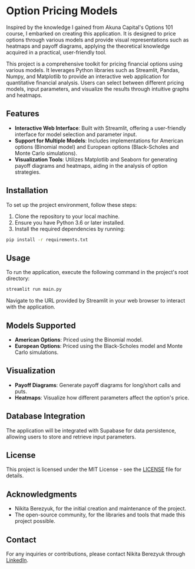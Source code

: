 # Option Pricing Models
Inspired by the knowledge I gained from Akuna Capital's Options 101 course, I embarked on creating this application. It is designed to price options through various models and provide visual representations such as heatmaps and payoff diagrams, applying the theoretical knowledge acquired in a practical, user-friendly tool.

This project is a comprehensive toolkit for pricing financial options using various models. It leverages Python libraries such as Streamlit, Pandas, Numpy, and Matplotlib to provide an interactive web application for quantitative financial analysis. Users can select between different pricing models, input parameters, and visualize the results through intuitive graphs and heatmaps.

## Features

- **Interactive Web Interface**: Built with Streamlit, offering a user-friendly interface for model selection and parameter input.
- **Support for Multiple Models**: Includes implementations for American options (Binomial model) and European options (Black-Scholes and Monte Carlo simulations).
- **Visualization Tools**: Utilizes Matplotlib and Seaborn for generating payoff diagrams and heatmaps, aiding in the analysis of option strategies.

## Installation

To set up the project environment, follow these steps:

1. Clone the repository to your local machine.
2. Ensure you have Python 3.6 or later installed.
3. Install the required dependencies by running:

```sh
pip install -r requirements.txt
```

## Usage

To run the application, execute the following command in the project's root directory:

```sh
streamlit run main.py
```

Navigate to the URL provided by Streamlit in your web browser to interact with the application.

## Models Supported

- **American Options**: Priced using the Binomial model.
- **European Options**: Priced using the Black-Scholes model and Monte Carlo simulations.

## Visualization

- **Payoff Diagrams**: Generate payoff diagrams for long/short calls and puts.
- **Heatmaps**: Visualize how different parameters affect the option's price.

## Database Integration

The application will be integrated with Supabase for data persistence, allowing users to store and retrieve input parameters.

## License

This project is licensed under the MIT License - see the [LICENSE](LICENSE) file for details.

## Acknowledgments

- Nikita Berezyuk, for the initial creation and maintenance of the project.
- The open-source community, for the libraries and tools that made this project possible.

## Contact

For any inquiries or contributions, please contact Nikita Berezyuk through [LinkedIn](https://www.linkedin.com/in/nikita-berezyuk/).